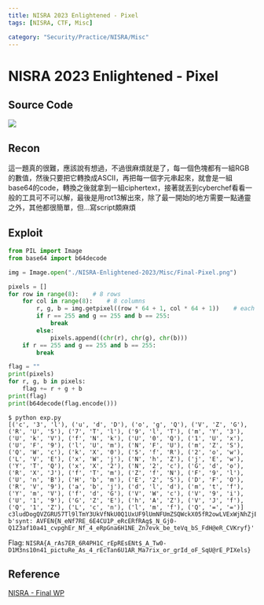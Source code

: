 ```yaml
---
title: NISRA 2023 Enlightened - Pixel
tags: [NISRA, CTF, Misc]

category: "Security/Practice/NISRA/Misc"
---
```


# NISRA 2023 Enlightened - Pixel
<!-- more -->

## Source Code
![](https://hackmd.io/_uploads/HkF8f_702.png)

## Recon
這一題真的很難，應該說有想過，不過很麻煩就是了，每一個色塊都有一組RGB的數值，然後只要把它轉換成ASCII，再把每一個字元串起來，就會是一組base64的code，轉換之後就拿到一組ciphertext，接著就丟到cyberchef看看一般的工具可不可以解，最後是用rot13解出來，除了最一開始的地方需要一點通靈之外，其他都很簡單，但...寫script頗麻煩

## Exploit
```python
from PIL import Image
from base64 import b64decode

img = Image.open("./NISRA-Enlightened-2023/Misc/Final-Pixel.png")

pixels = []
for row in range(8):	# 8 rows
	for col in range(8):	# 8 columns
		r, g, b = img.getpixel((row * 64 + 1, col * 64 + 1))	# each grid: 64 x 64
		if r == 255 and g == 255 and b == 255:
			break
		else:
			pixels.append((chr(r), chr(g), chr(b)))
	if r == 255 and g == 255 and b == 255:
		break

flag = ""
print(pixels)
for r, g, b in pixels:
	flag += r + g + b
print(flag)
print(b64decode(flag.encode()))
```
```bash!
$ python exp.py
[('c', '3', 'l'), ('u', 'd', 'D'), ('o', 'g', 'Q'), ('V', 'Z', 'G'), ('R', 'U', '5'), ('7', 'T', 'l'), ('9', 'l', 'T'), ('m', 'Y', '3'), ('U', 'k', 'V'), ('f', 'N', 'k'), ('U', '0', 'Q'), ('1', 'U', 'x'), ('U', 'F', '9'), ('l', 'U', 'm'), ('N', 'F', 'U'), ('m', 'Z', 'S'), ('Q', 'W', 'c'), ('k', 'X', '0'), ('5', 'f', 'R'), ('2', 'o', 'w'), ('L', 'V', 'E'), ('x', 'W', 'j'), ('N', 'h', 'Z'), ('j', 'E', 'w'), ('Y', 'T', 'Q'), ('x', 'X', '2'), ('N', '2', 'c'), ('G', 'd', 'o'), ('R', 'X', 'J'), ('f', 'T', 'm'), ('Z', 'f', 'N'), ('F', '9', 'l'), ('U', 'n', 'B'), ('H', 'b', 'm'), ('E', '2', 'S'), ('D', 'F', 'O'), ('R', 'V', '9'), ('a', 'b', 'j'), ('d', 'l', 'd'), ('m', 't', 'f'), ('Y', 'm', 'V'), ('f', 'd', 'G'), ('V', 'W', 'c'), ('V', '9', 'i'), ('U', '1', '9'), ('G', 'Z', 'E'), ('h', 'A', 'Z'), ('V', 'J', 'f'), ('Q', '1', 'Z'), ('L', 'c', 'n'), ('l', 'm', 'f'), ('Q', '=', '=')]
c3ludDogQVZGRU57Tl9lTmY3UkVfNkU0Q1UxUF9lUmNFUmZSQWckX05fR2owLVExWjNhZjEwYTQxX2N2cGdoRXJfTmZfNF9lUnBHbmE2SDFORV9abjdldmtfYmVfdGVWcV9iU19GZEhAZVJfQ1ZLcnlmfQ==
b'synt: AVFEN{N_eNf7RE_6E4CU1P_eRcERfRAg$_N_Gj0-Q1Z3af10a41_cvpghEr_Nf_4_eRpGna6H1NE_Zn7evk_be_teVq_bS_FdH@eR_CVKryf}'
```

Flag: `NISRA{A_rAs7ER_6R4PH1C_rEpREsENt$_A_Tw0-D1M3ns10n41_pictuRe_As_4_rEcTan6U1AR_Ma7rix_or_grId_oF_SqU@rE_PIXels}`

## Reference
[NISRA - Final WP](https://hackmd.io/@nisra/BJsuIwCT2)